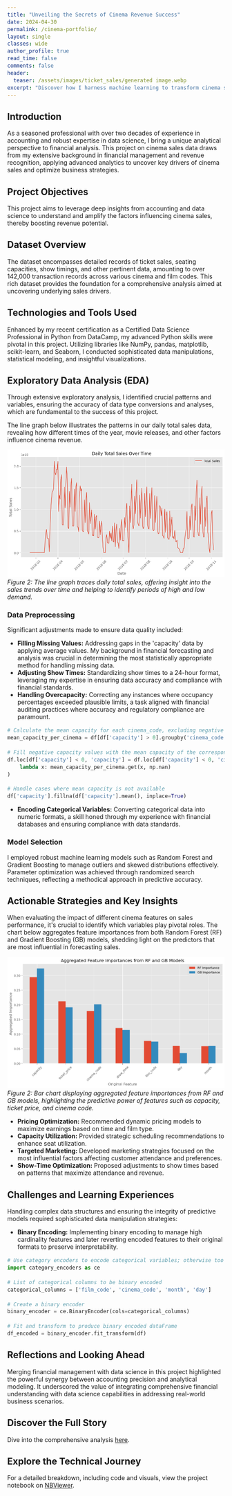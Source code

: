 ```yaml
---
title: "Unveiling the Secrets of Cinema Revenue Success"
date: 2024-04-30
permalink: /cinema-portfolio/
layout: single
classes: wide
author_profile: true
read_time: false
comments: false
header:
  teaser: /assets/images/ticket_sales/generated image.webp
excerpt: "Discover how I harness machine learning to transform cinema sales data into strategic insights, driving business success."
---
```

## Introduction

As a seasoned professional with over two decades of experience in accounting and robust expertise in data science, I bring a unique analytical perspective to financial analysis. This project on cinema sales data draws from my extensive background in financial management and revenue recognition, applying advanced analytics to uncover key drivers of cinema sales and optimize business strategies.

## Project Objectives

This project aims to leverage deep insights from accounting and data science to understand and amplify the factors influencing cinema sales, thereby boosting revenue potential.

## Dataset Overview

The dataset encompasses detailed records of ticket sales, seating capacities, show timings, and other pertinent data, amounting to over 142,000 transaction records across various cinema and film codes. This rich dataset provides the foundation for a comprehensive analysis aimed at uncovering underlying sales drivers.

## Technologies and Tools Used

Enhanced by my recent certification as a Certified Data Science Professional in Python from DataCamp, my advanced Python skills were pivotal in this project. Utilizing libraries like NumPy, pandas, matplotlib, scikit-learn, and Seaborn, I conducted sophisticated data manipulations, statistical modeling, and insightful visualizations.

## Exploratory Data Analysis (EDA)

Through extensive exploratory analysis, I identified crucial patterns and variables, ensuring the accuracy of data type conversions and analyses, which are fundamental to the success of this project.

The line graph below illustrates the patterns in our daily total sales data, revealing how different times of the year, movie releases, and other factors influence cinema revenue.

![Daily Total Sales Over Time](/assets/images/ticket_sales/sales_over_time.png)
*Figure 2: The line graph traces daily total sales, offering insight into the sales trends over time and helping to identify periods of high and low demand.*

### Data Preprocessing

Significant adjustments made to ensure data quality included:

- **Filling Missing Values:** Addressing gaps in the 'capacity' data by applying average values. My background in financial forecasting and analysis was crucial in determining the most statistically appropriate method for handling missing data.
- **Adjusting Show Times:** Standardizing show times to a 24-hour format, leveraging my expertise in ensuring data accuracy and compliance with financial standards.
- **Handling Overcapacity:** Correcting any instances where occupancy percentages exceeded plausible limits, a task aligned with financial auditing practices where accuracy and regulatory compliance are paramount.

```python
# Calculate the mean capacity for each cinema_code, excluding negative values
mean_capacity_per_cinema = df[df['capacity'] > 0].groupby('cinema_code')['capacity'].mean()

# Fill negative capacity values with the mean capacity of the corresponding cinema_code
df.loc[df['capacity'] < 0, 'capacity'] = df.loc[df['capacity'] < 0, 'cinema_code'].apply(
    lambda x: mean_capacity_per_cinema.get(x, np.nan)
)

# Handle cases where mean capacity is not available
df['capacity'].fillna(df['capacity'].mean(), inplace=True)
```

- **Encoding Categorical Variables:** Converting categorical data into numeric formats, a skill honed through my experience with financial databases and ensuring compliance with data standards.

### Model Selection

I employed robust machine learning models such as Random Forest and Gradient Boosting to manage outliers and skewed distributions effectively. Parameter optimization was achieved through randomized search techniques, reflecting a methodical approach in predictive accuracy.

## Actionable Strategies and Key Insights

When evaluating the impact of different cinema features on sales performance, it's crucial to identify which variables play pivotal roles. The chart below aggregates feature importances from both Random Forest (RF) and Gradient Boosting (GB) models, shedding light on the predictors that are most influential in forecasting sales.

![Aggregated Feature Importances from RF and GB Models](/assets/images/ticket_sales/feature_importances.png)
*Figure 2: Bar chart displaying aggregated feature importances from RF and GB models, highlighting the predictive power of features such as capacity, ticket price, and cinema code.*

- **Pricing Optimization:** Recommended dynamic pricing models to maximize earnings based on time and film type.
- **Capacity Utilization:** Provided strategic scheduling recommendations to enhance seat utilization.
- **Targeted Marketing:** Developed marketing strategies focused on the most influential factors affecting customer attendance and preferences.
- **Show-Time Optimization:** Proposed adjustments to show times based on patterns that maximize attendance and revenue.

## Challenges and Learning Experiences

Handling complex data structures and ensuring the integrity of predictive models required sophisticated data manipulation strategies:

- **Binary Encoding:** Implementing binary encoding to manage high cardinality features and later reverting encoded features to their original formats to preserve interpretability.

```python
# Use category encoders to encode categorical variables; otherwise too many features to handle (over 300)
import category_encoders as ce

# List of categorical columns to be binary encoded
categorical_columns = ['film_code', 'cinema_code', 'month', 'day']

# Create a binary encoder
binary_encoder = ce.BinaryEncoder(cols=categorical_columns)

# Fit and transform to produce binary encoded dataFrame
df_encoded = binary_encoder.fit_transform(df)
```

## Reflections and Looking Ahead

Merging financial management with data science in this project highlighted the powerful synergy between accounting precision and analytical modeling. It underscored the value of integrating comprehensive financial understanding with data science capabilities in addressing real-world business scenarios.

## Discover the Full Story

Dive into the comprehensive analysis [here](/cinema-revenue-post/).

## Explore the Technical Journey

For a detailed breakdown, including code and visuals, view the project notebook on [NBViewer](https://nbviewer.org/github/timothyrobbinscpa/revenue_forecast/blob/master/src/predicting_cinema_revenue.ipynb?flush_cache=true).
